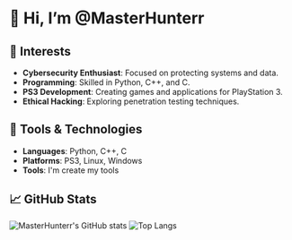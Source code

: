 # 👋 Hi, I’m @MasterHunterr

## 👀 Interests
- **Cybersecurity Enthusiast**: Focused on protecting systems and data.
- **Programming**: Skilled in Python, C++, and C.
- **PS3 Development**: Creating games and applications for PlayStation 3.
- **Ethical Hacking**: Exploring penetration testing techniques.

## 🔧 Tools & Technologies
- **Languages**: Python, C++, C
- **Platforms**: PS3, Linux, Windows
- **Tools**: I'm create my tools

## 📈 GitHub Stats
![MasterHunterr's GitHub stats](https://github-readme-stats.vercel.app/api?username=MasterHunterr&show_icons=true&theme=radical)
![Top Langs](https://github-readme-stats.vercel.app/api/top-langs/?username=MasterHunterr&layout=compact&theme=radical)
